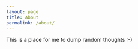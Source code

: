 ```yaml
---
layout: page
title: About
permalink: /about/
---
```


This is a place for me to dump random thoughts :-)
